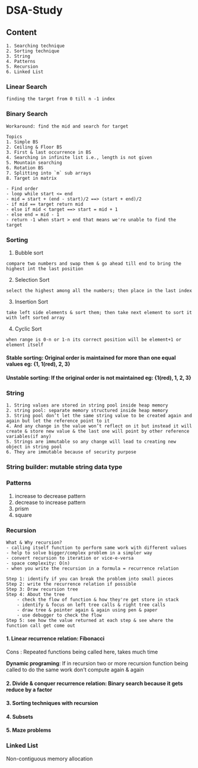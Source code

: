 # DSA-Study

## Content
```
1. Searching technique
2. Sorting technique
3. String
4. Patterns
5. Recursion
6. Linked List
```


### Linear Search
```
finding the target from 0 till n -1 index
```

### Binary Search
```
Workaround: find the mid and search for target
```

```
Topics
1. Simple BS
2. Ceiling & Floor BS
3. First & last occurrence in BS
4. Searching in infinite list i.e., length is not given
5. Mountain searching
6. Rotation BS
7. Splitting into `m` sub arrays
8. Target in matrix
```


```
- Find order
- loop while start <= end
- mid = start + (end - start)/2 ==> (start + end)/2
- if mid == target return mid
- else if mid < target ==> start = mid + 1
- else end = mid - 1
- return -1 when start > end that means we're unable to find the target
```


### Sorting
1. Bubble sort
```
compare two numbers and swap them & go ahead till end to bring the highest int the last position
```
2. Selection Sort
```
select the highest among all the numbers; then place in the last index
```
3. Insertion Sort
```
take left side elements & sort them; then take next element to sort it with left sorted array
```
4. Cyclic Sort
```
when range is 0-n or 1-n its correct position will be element+1 or element itself
```

#### Stable sorting: Original order is maintained for more than one equal values eg: {1, 1(red), 2, 3}
#### Unstable sorting: If the original order is not maintained eg: {1(red), 1, 2, 3}


### String
```
1. String values are stored in string pool inside heap memory
2. string pool: separate memory structured inside heap memory
3. String pool don’t let the same string value to be created again and again but let the reference point to it
4. And any change in the value won’t reflect on it but instead it will create & store new value & the last one will point by other reference variables(if any)
5. Strings are immutable so any change will lead to creating new object in string pool
6. They are immutable because of security purpose
```

### String builder: mutable string data type


### Patterns
1. increase to decrease pattern
2. decrease to increase pattern
3. prism
4. square

### Recursion
```
What & Why recursion?
- calling itself function to perform same work with different values
- help to solve bigger/complex problem in a simpler way
- convert recursion to iteration or vice-e-versa
- space complexity: O(n)
- when you write the recursion in a formula = recurrence relation
```

```
Step 1: identify if you can break the problem into small pieces
Step 2: write the recurrence relation if possible
Step 3: Draw recursion tree
Step 4: About the tree
    - check the flow of function & how they're get store in stack
    - identify & focus on left tree calls & right tree calls
    - draw tree & pointer again & again using pen & paper
    - use debugger to check the flow
Step 5: see how the value returned at each step & see where the function call get come out

```

#### 1. Linear recurrence relation: Fibonacci
Cons : Repeated functions being called here, takes much time

**Dynamic programing**: If in recursion two or more recursion function being called to do the same work don't compute again & again

#### 2. Divide & conquer recurrence relation: Binary search because it gets reduce by a factor

#### 3. Sorting techniques with recursion
#### 4. Subsets
#### 5. Maze problems


### Linked List
Non-contiguous memory allocation